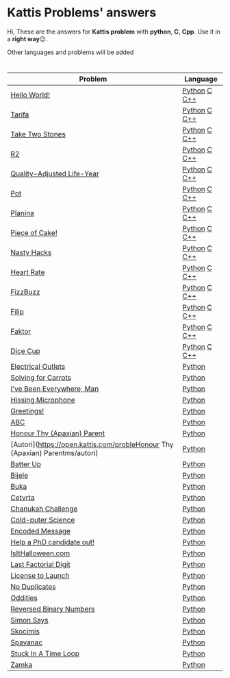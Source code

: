 # Kattis Problems' answers
Hi, These are the answers for **Kattis problem** with **python**, **C**, **Cpp**. Use it in a **right way**😉.

Other languages and problems will be added
#

| Problem | Language
|--|--|
| [Hello World!](https://open.kattis.com/problems/hello) | [Python](https://github.com/smmnaghibi/kattis/blob/main/Python/Hello-World.py) [C](https://github.com/smmnaghibi/kattis/blob/main/C/Hello-World.c) [C++](https://github.com/smmnaghibi/kattis/blob/main/Cpp/Hello-World.cpp) |
| [Tarifa](https://open.kattis.com/problems/tarifa) | [Python](https://github.com/smmnaghibi/kattis/blob/main/Python/Tarifa.py) [C](https://github.com/smmnaghibi/kattis/blob/main/C/Tarifa.c) [C++](https://github.com/smmnaghibi/kattis/blob/main/Cpp/Tarifa.cpp) |
| [Take Two Stones](https://open.kattis.com/problems/twostones) | [Python](https://github.com/smmnaghibi/kattis/blob/main/Python/twostones.py) [C](https://github.com/smmnaghibi/kattis/blob/main/C/twostones.c) [C++](https://github.com/smmnaghibi/kattis/blob/main/Cpp/twostones.cpp) |
| [R2](https://open.kattis.com/problems/r2) | [Python](https://github.com/smmnaghibi/kattis/blob/main/Python/r2.py) [C](https://github.com/smmnaghibi/kattis/blob/main/C/r2.c) [C++](https://github.com/smmnaghibi/kattis/blob/main/Cpp/r2.cpp) |
| [Quality-Adjusted Life-Year](https://open.kattis.com/problems/qaly) | [Python](https://github.com/smmnaghibi/kattis/blob/main/Python/qaly.py) [C](https://github.com/smmnaghibi/kattis/blob/main/C/qaly.c) [C++](https://github.com/smmnaghibi/kattis/blob/main/Cpp/qaly.cpp) |
| [Pot](https://open.kattis.com/problems/pot) | [Python](https://github.com/smmnaghibi/kattis/blob/main/Python/pot.py) [C](https://github.com/smmnaghibi/kattis/blob/main/C/pot.c) [C++](https://github.com/smmnaghibi/kattis/blob/main/Cpp/pot.cpp) |
| [Planina](https://open.kattis.com/problems/planina) | [Python](https://github.com/smmnaghibi/kattis/blob/main/Python/planina.py) [C](https://github.com/smmnaghibi/kattis/blob/main/C/planina.c) [C++](https://github.com/smmnaghibi/kattis/blob/main/Cpp/planina.cpp) |
| [Piece of Cake!](https://open.kattis.com/problems/pieceofcake2) | [Python](https://github.com/smmnaghibi/kattis/blob/main/Python/pieceofcake2.py) [C](https://github.com/smmnaghibi/kattis/blob/main/C/pieceofcake2.c) [C++](https://github.com/smmnaghibi/kattis/blob/main/Cpp/pieceofcake2.cpp) |
| [Nasty Hacks](https://open.kattis.com/problems/nastyhacks) | [Python](https://github.com/smmnaghibi/kattis/blob/main/Python/nastyhacks.py) [C](https://github.com/smmnaghibi/kattis/blob/main/C/nastyhacks.c) [C++](https://github.com/smmnaghibi/kattis/blob/main/Cpp/nastyhacks.cpp) |
| [Heart Rate](https://open.kattis.com/problems/heartrate) | [Python](https://github.com/smmnaghibi/kattis/blob/main/Python/heartrate.py) [C](https://github.com/smmnaghibi/kattis/blob/main/C/heartrate.c) [C++](https://github.com/smmnaghibi/kattis/blob/main/Cpp/heartrate.cpp) |
| [FizzBuzz](https://open.kattis.com/problems/fizzbuzz) | [Python](https://github.com/smmnaghibi/kattis/blob/main/Python/fizzbuzz.py) [C](https://github.com/smmnaghibi/kattis/blob/main/C/fizzbuzz.c) [C++](https://github.com/smmnaghibi/kattis/blob/main/Cpp/fizzbuzz.cpp) |
| [Filip](https://open.kattis.com/problems/filip) | [Python](https://github.com/smmnaghibi/kattis/blob/main/Python/filip.py) [C](https://github.com/smmnaghibi/kattis/blob/main/C/filip.c) [C++](https://github.com/smmnaghibi/kattis/blob/main/Cpp/filip.cpp) |
| [Faktor](https://open.kattis.com/problems/faktor) | [Python](https://github.com/smmnaghibi/kattis/blob/main/Python/faktor.py) [C](https://github.com/smmnaghibi/kattis/blob/main/C/faktor.c) [C++](https://github.com/smmnaghibi/kattis/blob/main/Cpp/faktor.cpp) |
| [Dice Cup](https://open.kattis.com/problems/dicecup) | [Python](https://github.com/smmnaghibi/kattis/blob/main/Python/dicecup.py) [C](https://github.com/smmnaghibi/kattis/blob/main/C/dicecup.c) [C++](https://github.com/smmnaghibi/kattis/blob/main/Cpp/dicecup.cpp) |
| [Electrical Outlets](https://open.kattis.com/problems/electricaloutlets) | [Python](https://github.com/smmnaghibi/kattis/blob/main/Python/electricaloutlets.py) |
| [Solving for Carrots](https://open.kattis.com/problems/carrots) | [Python](https://github.com/smmnaghibi/kattis/blob/main/Python/carrots.py) |
| [I've Been Everywhere, Man](https://open.kattis.com/problems/everywhere) | [Python](https://github.com/smmnaghibi/kattis/blob/main/Python/everywhere.py) |
| [Hissing Microphone](https://open.kattis.com/problems/hissingmicrophone) | [Python](https://github.com/smmnaghibi/kattis/blob/main/Python/hissingmicrophone.py) |
| [Greetings!](https://open.kattis.com/problems/greetings2) | [Python](https://github.com/smmnaghibi/kattis/blob/main/Python/greetings2.py) |
| [ABC](https://open.kattis.com/problems/abc) | [Python](https://github.com/smmnaghibi/kattis/blob/main/Python/abc.py) |
| [Honour Thy (Apaxian) Parent](https://open.kattis.com/problems/apaxianparent) | [Python](https://github.com/smmnaghibi/kattis/blob/main/Python/apaxianparent.py) |
| [Autori](https://open.kattis.com/probleHonour Thy (Apaxian) Parentms/autori) | [Python](https://github.com/smmnaghibi/kattis/blob/main/Python/autori.py) |
| [Batter Up](https://open.kattis.com/problems/batterAutoriup) | [Python](https://github.com/smmnaghibi/kattis/blob/main/Python/batterup.py) |
| [Bijele](https://open.kattis.com/problems/bijele) | [Python](https://github.com/smmnaghibi/kattis/blob/main/Python/bijele.py) |
| [Buka](https://open.kattis.com/problems/buka) | [Python](https://github.com/smmnaghibi/kattis/blob/main/Python/buka.py) |
| [Cetvrta](https://open.kattis.com/problems/cetvrta) | [Python](https://github.com/smmnaghibi/kattis/blob/main/Python/cetvrta.py) |
| [Chanukah Challenge](https://open.kattis.com/problems/chanukah) | [Python](https://github.com/smmnaghibi/kattis/blob/main/Python/chanukal.py) |
| [Cold-puter Science](https://open.kattis.com/problems/cold) | [Python](https://github.com/smmnaghibi/kattis/blob/main/Python/cold.py) |
| [Encoded Message](https://open.kattis.com/problems/encodedmessage) | [Python](https://github.com/smmnaghibi/kattis/blob/main/Python/encodedmessage.py) |
| [Help a PhD candidate out!](https://open.kattis.com/problems/helpaphd) | [Python](https://github.com/smmnaghibi/kattis/blob/main/Python/helpaphd.py) |
| [IsItHalloween.com](https://open.kattis.com/problems/isithalloween) | [Python](https://github.com/smmnaghibi/kattis/blob/main/Python/isithalloween.py) |
| [Last Factorial Digit](https://open.kattis.com/problems/lastfactorialdigit) | [Python](https://github.com/smmnaghibi/kattis/blob/main/Python/lastfactorialdigit.py) |
| [License to Launch](https://open.kattis.com/problems/licensetolaunch) | [Python](https://github.com/smmnaghibi/kattis/blob/main/Python/licensetolaunch.py) |
| [No Duplicates](https://open.kattis.com/problems/nodup) | [Python](https://github.com/smmnaghibi/kattis/blob/main/Python/nodup.py) |
| [Oddities](https://open.kattis.com/problems/oddities) | [Python](https://github.com/smmnaghibi/kattis/blob/main/Python/oddities.py) |
| [Reversed Binary Numbers](https://open.kattis.com/problems/reversebinary) | [Python](https://github.com/smmnaghibi/kattis/blob/main/Python/reversebinary.py) |
| [Simon Says](https://open.kattis.com/problems/simonsays) | [Python](https://github.com/smmnaghibi/kattis/blob/main/Python/simonsays.py) |
| [Skocimis](https://open.kattis.com/problems/skocimis) | [Python](https://github.com/smmnaghibi/kattis/blob/main/Python/skocimis.py) |
| [Spavanac](https://open.kattis.com/problems/spavanac) | [Python](https://github.com/smmnaghibi/kattis/blob/main/Python/spavanac.py) |
| [Stuck In A Time Loop](https://open.kattis.com/problems/timeloop) | [Python](https://github.com/smmnaghibi/kattis/blob/main/Python/timeloop.py) |
| [Zamka](https://open.kattis.com/problems/zamka) | [Python](https://github.com/smmnaghibi/kattis/blob/main/Python/zamka.py) |